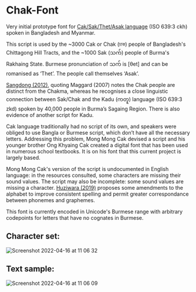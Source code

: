 # Chak-Font
Very initial prototype font for [Cak/Sak/Thet/Asak language](https://en.wikipedia.org/wiki/Sak_language) (ISO 639:3 ckh) spoken in Bangladesh and Myanmar. 

This script is used by the ~3000 Cak or Chak (চাক) people of Bangladesh's Chittagong Hill Tracts, and the ~1000 Sak (သက်) people of Burma's Rakhaing State. Burmese pronunciation of သက် is [θet] and can be romanised as ‘Thet’. The people call themselves ‘Asak’. 

[Sangdong (2012)](http://arrow.latrobe.edu.au:8080/vital/access/manager/Repository/latrobe:37989), quoting Maggard (2007) notes the Chak people are distinct from the Chakma, whereas he recognises a close linguistic connection between Sak/Chak and the Kadu (ကတူ) language (ISO 639:3 zkd) spoken by 40,000 people in Burma’s Sagaing Region. There is also evidence of another script for Kadu.

Cak language traditionally had no script of its own, and speakers were obliged to use Bangla or Burmese script, which don’t have all the necessary letters. Addressing this problem, Mong Mong Cak devised a script and his younger brother Ong Khyaing Cak created a digital font that has been used in numerous school textbooks. It is on his font that this current project is largely based. 

Mong Mong Cak's version of the script is undocumented in English language: in the resources consulted, some characters are missing their sound values. The script may also be incomplete: some sound values are missing a character. [Huziwara (2019)](https://www.academia.edu/38737691/A_sketch_of_Cak_grammar) proposes some amendments to the alphabet to improve consistent spelling and permit greater correspondance between phonemes and graphemes. 

This font is currently encoded in Unicode's Burmese range with arbitrary codepoints for letters that have no cognates in Burmese. 

## Character set:

![Screenshot 2022-04-16 at 11 06 32](https://user-images.githubusercontent.com/12471463/163671115-7f124875-6ce4-4f5b-8413-a372aa1871db.png)

## Text sample:
![Screenshot 2022-04-16 at 11 06 09](https://user-images.githubusercontent.com/12471463/163671134-745dfe45-84f0-4536-b5d0-4358f031863d.png)
